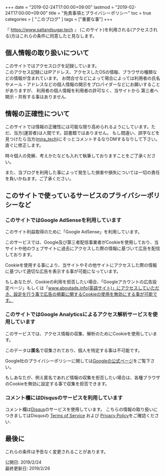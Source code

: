 +++
date = "2019-02-24T17:00:00+09:00"
lastmod = "2019-02-24T17:00:00+09:00"
title = "免責事項とプライバシーポリシー"
toc = true 
categories = [ "このブログ" ]
tags = ["重要な事"]
+++

『 https://www.saltandsugar.tech 』 (このサイト)を利用される(アクセスされる)方はこれらの条件に同意したと見なします。

## 個人情報の取り扱いについて
このサイトではアクセスログを記録しています。<br>このアクセス記録にはIPアドレス、アクセスしたOSの情報、ブラウザの種類などの情報が含まれています。
お問合せなどによって場合によっては利用者の氏名やメール・アドレスなどの個人情報の開示をプロパイダーなどにお願いすることがありますが、
利用者の個人情報を利用者の許可なく、当サイトから 第三者へ開示・共有する事はありません.
## 情報の正確性について
このサイトでは情報の正確性には可能な限り高められるようにしています。ただ、当方(運営者)は人間です。図書館ではありません。
もし間違い、誤字などを見つけたら当方([mira_tech](https://twitter.com/mira_gfx))にそっとコメントするなりDMするなりして下さい。直ぐに修正します。

時々個人の見解、考えかたなども入れて執筆しておりますことをご了承ください。

また、当ブログを利用した事によって発生した損害や損失については一切の責任を負いかねます。ご了承ください。

## このサイトで使っているサービスのプライバシーポリシーなど
### このサイトではGoogle AdSenseを利用しています
このサイト利益取得のために「Google AdSense」を利用しています。

このサービスでは、Google及び第三者配信事業者がCookieを使用しており、当サイトや他のウェブサイトに過去にアクセスした際の情報に基づいて広告を配信しております。

Cookieを使用する事により、当サイトやその他サイトにアクセスした際の情報に基づいて適切な広告を表示する事が可能になっています。

もしあなたが、Cookieの利用を拒否したい場合、「Googleアカウントの広告設定ページ」もしくは「www.aboutads.info(英語サイト)」にアクセスしていただき、設定を行う事で広告の掲載に関するCookieの使用を無効にする事が可能です。

### このサイトではGoogle Analyticsによるアクセス解析サービスを使用しています
このサービスでは、アクセス情報の収集、解析のためにCookieを使用しています。

このデータは**匿名**で収集されており、個人を特定する事は不可能です。

Google社のプライバシーポリシーに関しては[Googleの公式ページ](https://policies.google.com/privacy?hl=jaC)をご覧下さい。

もしあなたが、例え匿名であれど情報の収集を拒否したい場合は、各種ブラウザのCookieを無効に設定する事で収集を拒否できます。

### コメント欄にはDisqusのサービスを利用しています
コメント欄は[Disqus](https://disqus.com/)のサービスを使用しています。
こちらの情報の取り扱いにつきましてはDisqusの [Terms of Service](https://help.disqus.com/terms-and-policies/terms-of-service) および [Privacy Policy](https://help.disqus.com/terms-and-policies/disqus-privacy-policy)をご確認ください.

## 最後に
これらの条件は予告なく変更されることがあります。

公開日: 2019/2/24<br>
最終更新日: 2019/2/26
 
